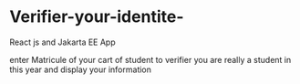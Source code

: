 # Verifier-your-identite-
React js  and Jakarta EE App 

enter Matricule of your cart of student to verifier you are really a student in this year  and display your information  



